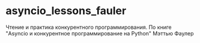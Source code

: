 # asyncio_lessons_fauler
Чтение и практика конкурентного программирования. По книге "Asyncio и конкурентное программирование на Python" Мэттью Фаулер
